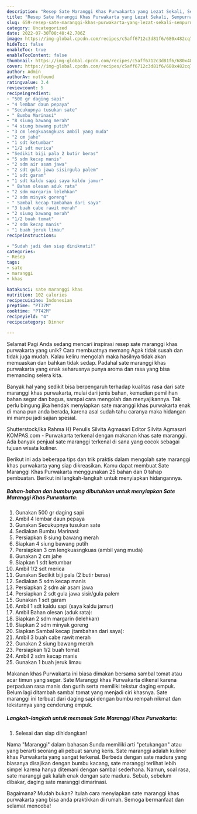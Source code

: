 ```yaml
---
description: "Resep Sate Maranggi Khas Purwakarta yang Lezat Sekali, Sempurna"
title: "Resep Sate Maranggi Khas Purwakarta yang Lezat Sekali, Sempurna"
slug: 659-resep-sate-maranggi-khas-purwakarta-yang-lezat-sekali-sempurna
category: Uncategorized
date: 2022-07-30T00:40:42.706Z
image: https://img-global.cpcdn.com/recipes/c5aff6712c3d81f6/680x482cq70/sate-maranggi-khas-purwakarta-foto-resep-utama.jpg
hideToc: false
enableToc: true
enableTocContent: false
thumbnail: https://img-global.cpcdn.com/recipes/c5aff6712c3d81f6/680x482cq70/sate-maranggi-khas-purwakarta-foto-resep-utama.jpg
cover: https://img-global.cpcdn.com/recipes/c5aff6712c3d81f6/680x482cq70/sate-maranggi-khas-purwakarta-foto-resep-utama.jpg
author: Admin
authorAv: notfound
ratingvalue: 3.4
reviewcount: 5
recipeingredient:
- "500 gr daging sapi"
- "4 lembar daun pepaya"
- "Secukupnya tusukan sate"
- " Bumbu Marinasi"
- "8 siung bawang merah"
- "4 siung bawang putih"
- "3 cm lengkuasngkuas ambil yang muda"
- "2 cm jahe"
- "1 sdt ketumbar"
- "1/2 sdt merica"
- "Sedikit biji pala 2 butir beras"
- "5 sdm kecap manis"
- "2 sdm air asam jawa"
- "2 sdt gula jawa sisirgula palem"
- "1 sdt garam"
- "1 sdt kaldu sapi saya kaldu jamur"
- " Bahan olesan aduk rata"
- "2 sdm margarin lelehkan"
- "2 sdm minyak goreng"
- " Sambal kecap tambahan dari saya"
- "3 buah cabe rawit merah"
- "2 siung bawang merah"
- "1/2 buah tomat"
- "2 sdm kecap manis"
- "1 buah jeruk limau"
recipeinstructions:

- "Sudah jadi dan siap dinikmati!"
categories:
- Resep
tags:
- sate
- maranggi
- khas

katakunci: sate maranggi khas 
nutrition: 102 calories
recipecuisine: Indonesian
preptime: "PT37M"
cooktime: "PT42M"
recipeyield: "4"
recipecategory: Dinner

---
```



Selamat Pagi Anda sedang mencari inspirasi resep sate maranggi khas purwakarta yang unik? Cara membuatnya memang Agak tidak susah dan tidak juga mudah. Kalau keliru mengolah maka hasilnya tidak akan memuaskan dan bahkan tidak sedap. Padahal sate maranggi khas purwakarta yang enak seharusnya punya aroma dan rasa yang bisa memancing selera kita.


Banyak hal yang sedikit bisa berpengaruh terhadap kualitas rasa dari sate maranggi khas purwakarta, mulai dari jenis bahan, kemudian pemilihan bahan segar dan bagus, sampai cara mengolah dan menyajikannya. Tak perlu bingung jika hendak menyiapkan sate maranggi khas purwakarta enak di mana pun anda berada, karena asal sudah tahu caranya maka hidangan ini mampu jadi sajian spesial.

Shutterstock/Ika Rahma H) Penulis Silvita Agmasari Editor Silvita Agmasari KOMPAS.com - Purwakarta terkenal dengan makanan khas sate maranggi. Ada banyak penjual sate maranggi terkenal di sana yang cocok sebagai tujuan wisata kuliner.


Berikut ini ada beberapa tips dan trik praktis dalam mengolah sate maranggi khas purwakarta yang siap dikreasikan. Kamu dapat membuat Sate Maranggi Khas Purwakarta menggunakan 25 bahan dan 0 tahap pembuatan. Berikut ini langkah-langkah untuk menyiapkan hidangannya.

<!--inarticleads1-->

##### Bahan-bahan dan bumbu yang dibutuhkan untuk menyiapkan Sate Maranggi Khas Purwakarta:

1. Gunakan 500 gr daging sapi
1. Ambil 4 lembar daun pepaya
1. Gunakan Secukupnya tusukan sate
1. Sediakan  Bumbu Marinasi:
1. Persiapkan 8 siung bawang merah
1. Siapkan 4 siung bawang putih
1. Persiapkan 3 cm lengkuasngkuas (ambil yang muda)
1. Gunakan 2 cm jahe
1. Siapkan 1 sdt ketumbar
1. Ambil 1/2 sdt merica
1. Gunakan Sedikit biji pala (2 butir beras)
1. Sediakan 5 sdm kecap manis
1. Persiapkan 2 sdm air asam jawa
1. Persiapkan 2 sdt gula jawa sisir/gula palem
1. Gunakan 1 sdt garam
1. Ambil 1 sdt kaldu sapi (saya kaldu jamur)
1. Ambil  Bahan olesan (aduk rata):
1. Siapkan 2 sdm margarin (lelehkan)
1. Siapkan 2 sdm minyak goreng
1. Siapkan  Sambal kecap (tambahan dari saya):
1. Ambil 3 buah cabe rawit merah
1. Gunakan 2 siung bawang merah
1. Persiapkan 1/2 buah tomat
1. Ambil 2 sdm kecap manis
1. Gunakan 1 buah jeruk limau


Makanan khas Purwakarta ini biasa dimakan bersama sambal tomat atau acar timun yang segar. Sate Maranggi khas Purwakarta dikenal karena perpaduan rasa manis dan gurih serta memiliki tekstur daging empuk. Belum lagi ditambah sambal tomat yang menjadi ciri khasnya. Sate maranggi ini terbuat dari daging sapi dengan bumbu rempah nikmat dan teksturnya yang cenderung empuk. 

<!--inarticleads2-->

##### Langkah-langkah untuk memasak Sate Maranggi Khas Purwakarta:


1. Selesai dan siap dihidangkan!

Nama &#34;Maranggi&#34; dalam bahasan Sunda memiliki arti &#34;petukangan&#34; atau yang berarti seorang ali pebuat sarung keris. Sate maranggi adalah kuliner khas Purwakarta yang sangat terkenal. Berbeda dengan sate madura yang biasanya disajikan dengan bumbu kacang, sate maranggi terlihat lebih simpel karena hanya ditemani dengan sambal sederhana. Namun, soal rasa, sate maranggi gak kalah enak dengan sate madura. Sebab, sebelum dibakar, daging sate maranggi dimarinasi. 

Bagaimana? Mudah bukan? Itulah cara menyiapkan sate maranggi khas purwakarta yang bisa anda praktikkan di rumah. Semoga bermanfaat dan selamat mencoba!
